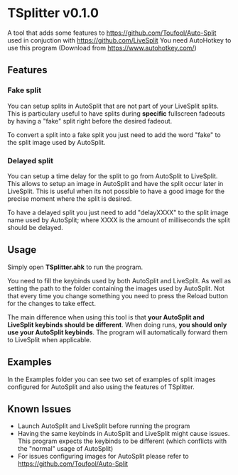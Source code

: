 # TSplitter v0.1.0
A tool that adds some features to https://github.com/Toufool/Auto-Split used in conjuction with https://github.com/LiveSplit
You need AutoHotkey to use this program (Download from https://www.autohotkey.com/)


## Features
### Fake split
You can setup splits in AutoSplit that are not part of your LiveSplit splits.
This is particulary useful to have splits during **specific** fullscreen fadeouts by having a "fake" split right before the desired fadeout.

To convert a split into a fake split you just need to add the word "fake" to the split image used by AutoSplit.

### Delayed split
You can setup a time delay for the split to go from AutoSplit to LiveSplit.
This allows to setup an image in AutoSplit and have the split occur later in LiveSplit.
This is useful when its not possible to have a good image for the precise moment where the split is desired.

To have a delayed split you just need to add "delayXXXX"  to the split image name used by AutoSplit; where XXXX is the amount of milliseconds the split should be delayed.

## Usage
Simply open **TSplitter.ahk** to run the program.

You need to fill the keybinds used by both AutoSplit and LiveSplit. As well as setting the path to the folder containing the images used by AutoSplit.
Not that every time you change something you need to press the Reload button for the changes to take effect.

The main difference when using this tool is that **your AutoSplit and LiveSplit keybinds should be different**.
When doing runs, **you should only use your AutoSplit keybinds**. The program will automatically forward them to LiveSplit when applicable.

## Examples
In the Examples folder you can see two set of examples of split images configured for AutoSplit and also using the features of TSplitter.

## Known Issues
- Launch AutoSplit and LiveSplit before running the program
- Having the same keybinds in AutoSplit and LiveSplit might cause issues. This program expects the keybinds to be different (which conflicts with the "normal" usage of AutoSplit)
- For issues configuring images for AutoSplit please refer to https://github.com/Toufool/Auto-Split
